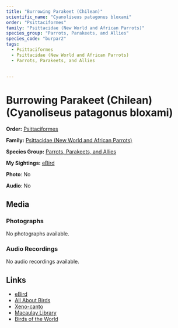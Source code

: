 ```yaml
---
title: "Burrowing Parakeet (Chilean)"
scientific_name: "Cyanoliseus patagonus bloxami"
order: "Psittaciformes"
family: "Psittacidae (New World and African Parrots)"
species_group: "Parrots, Parakeets, and Allies"
species_code: "burpar2"
tags: 
  - Psittaciformes
  - Psittacidae (New World and African Parrots)
  - Parrots, Parakeets, and Allies
  
  
---
```


# Burrowing Parakeet (Chilean) (Cyanoliseus patagonus bloxami)

**Order:** [Psittaciformes](/tags/psittaciformes)

**Family:** [Psittacidae (New World and African Parrots)](/tags/psittacidae-new-world-and-african-parrots)

**Species Group:** [Parrots, Parakeets, and Allies](/tags/parrots-parakeets-and-allies)

**My Sightings:** [eBird](https://ebird.org/lifelist?r=world&time=life&spp=burpar2)

**Photo**: No 

**Audio**: No

## Media
### Photographs
No photographs available.

### Audio Recordings
No audio recordings available.

## Links
* [eBird](https://ebird.org/species/burpar2) 
* [All About Birds](https://www.allaboutbirds.org/guide/burpar2) 
* [Xeno-canto](https://www.xeno-canto.org/species/cyanoliseus-patagonus-bloxami) 
* [Macaulay Library](https://search.macaulaylibrary.org/catalog?taxonCode=burpar2&sort=rating_rank_desc)
* [Birds of the World](https://birdsoftheworld.org/bow/species/burpar2)
